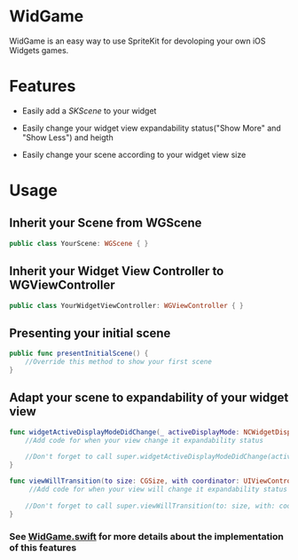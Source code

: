 # WidGame
WidGame is an easy way to use SpriteKit for devoloping your own iOS Widgets games.

# Features

* Easily add a *SKScene* to your widget
 
* Easily change your widget view expandability status("Show More" and "Show Less") and heigth

* Easily change your scene according to your widget view size

# Usage

## Inherit your Scene from WGScene
```swift
public class YourScene: WGScene { }
```
## Inherit your Widget View Controller to WGViewController
```swift
public class YourWidgetViewController: WGViewController { }
```


## Presenting your initial scene
```swift
public func presentInitialScene() {
    //Override this method to show your first scene
}
```

## Adapt your scene to expandability of your widget view
```swift
func widgetActiveDisplayModeDidChange(_ activeDisplayMode: NCWidgetDisplayMode, withMaximumSize maxSize: CGSize) {
    //Add code for when your view change it expandability status
    
    //Don't forget to call super.widgetActiveDisplayModeDidChange(activeDisplayMode, withMaximumSize: maxSize) on your code!
}
```

```swift
func viewWillTransition(to size: CGSize, with coordinator: UIViewControllerTransitionCoordinator) { 
     //Add code for when your view will change it expandability status
        
    //Don't forget to call super.viewWillTransition(to: size, with: coordinator) on your code!
}
```


### See [WidGame.swift](https://github.com/Felizolinha/WidGame/blob/master/WidGame/WidGame/WidGame.swift) for more details about the implementation of this features
